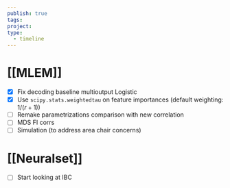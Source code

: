 ```yaml
---
publish: true
tags: 
project: 
type:
  - timeline
---
```

# [[MLEM]]
- [x] Fix decoding baseline multioutput Logistic
- [x] Use `scipy.stats.weightedtau` on feature importances (default weighting: $1/(r+1)$)
- [ ] Remake parametrizations comparison with new correlation
- [ ] MDS FI corrs
- [ ] Simulation (to address area chair concerns)
# [[Neuralset]]
- [ ] Start looking at IBC
